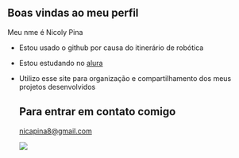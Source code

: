 ## Boas vindas ao meu perfil

  Meu nme é Nicoly Pina 

- Estou usado o github por causa do itinerário de robótica
- Estou estudando no [alura](https://www.alura.com.br)
- Utilizo esse site para organização e compartilhamento dos meus  projetos desenvolvidos

  ## Para entrar em contato comigo

  nicapina8@gmail.com

  ![](https://media1.tenor.com/m/vBicH3Lgb5MAAAAd/the-office-party.gif)
